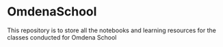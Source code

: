 # OmdenaSchool
This repository is to store all the notebooks and learning resources for the classes conducted for Omdena School
